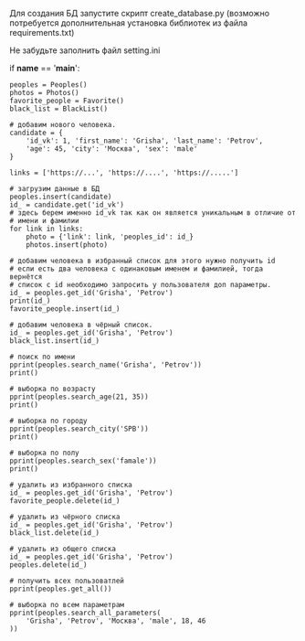 Для создания БД запустите скрипт create_database.py (возможно потребуется дополнительная установка библиотек из файла requirements.txt)

Не забудьте заполнить файл setting.ini


if __name__ == '__main__':

    peoples = Peoples()
    photos = Photos()
    favorite_people = Favorite()
    black_list = BlackList()

    # добавим нового человека.
    candidate = {
        'id_vk': 1, 'first_name': 'Grisha', 'last_name': 'Petrov',
        'age': 45, 'city': 'Москва', 'sex': 'male'
    }

    links = ['https://...', 'https://....', 'https://.....']

    # загрузим данные в БД
    peoples.insert(candidate)
    id_ = candidate.get('id_vk')
    # здесь берем именно id_vk так как он является уникальным в отличие от
    # имени и фамилии
    for link in links:
        photo = {'link': link, 'peoples_id': id_}
        photos.insert(photo)

    # добавим человека в избранный список для этого нужно получить id
    # если есть два человека с одинаковым именем и фамилией, тогда вернётся
    # список с id необходимо запросить у пользователя доп параметры.
    id_ = peoples.get_id('Grisha', 'Petrov')
    print(id_)
    favorite_people.insert(id_)

    # добавим человека в чёрный список.
    id_ = peoples.get_id('Grisha', 'Petrov')
    black_list.insert(id_)

    # поиск по имени
    pprint(peoples.search_name('Grisha', 'Petrov'))
    print()

    # выборка по возрасту
    pprint(peoples.search_age(21, 35))
    print()

    # выборка по городу
    pprint(peoples.search_city('SPB'))
    print()

    # выборка по полу
    pprint(peoples.search_sex('famale'))
    print()

    # удалить из избранного списка
    id_ = peoples.get_id('Grisha', 'Petrov')
    favorite_people.delete(id_)

    # удалить из чёрного списка
    id_ = peoples.get_id('Grisha', 'Petrov')
    black_list.delete(id_)

    # удалить из общего списка
    id_ = peoples.get_id('Grisha', 'Petrov')
    peoples.delete(id_)

    # получить всех пользоватлей
    pprint(peoples.get_all())

    # выборка по всем параметрам
    pprint(peoples.search_all_parameters(
        'Grisha', 'Petrov', 'Москва', 'male', 18, 46
    ))
